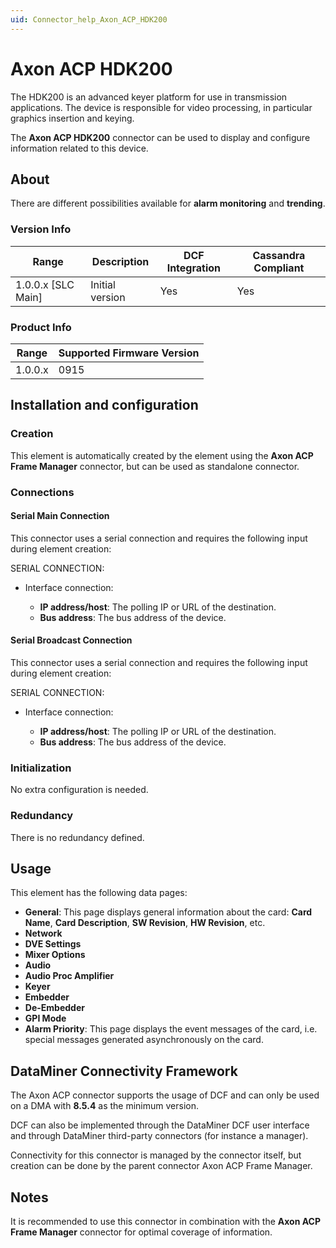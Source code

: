 ```yaml
---
uid: Connector_help_Axon_ACP_HDK200
---
```


# Axon ACP HDK200

The HDK200 is an advanced keyer platform for use in transmission applications. The device is responsible for video processing, in particular graphics insertion and keying.

The **Axon ACP HDK200** connector can be used to display and configure information related to this device.

## About

There are different possibilities available for **alarm monitoring** and **trending**.

### Version Info

| Range | Description | DCF Integration | Cassandra Compliant |
|----------------------|-----------------|---------------------|-------------------------|
| 1.0.0.x \[SLC Main\] | Initial version | Yes                 | Yes                     |

### Product Info

| Range | Supported Firmware Version |
|------------------|-----------------------------|
| 1.0.0.x          | 0915                        |

## Installation and configuration

### Creation

This element is automatically created by the element using the **Axon ACP Frame Manager** connector, but can be used as standalone connector.

### Connections

#### Serial Main Connection

This connector uses a serial connection and requires the following input during element creation:

SERIAL CONNECTION:

- Interface connection:

  - **IP address/host**: The polling IP or URL of the destination.
  - **Bus address**: The bus address of the device.

#### Serial Broadcast Connection

This connector uses a serial connection and requires the following input during element creation:

SERIAL CONNECTION:

- Interface connection:

  - **IP address/host**: The polling IP or URL of the destination.
  - **Bus address**: The bus address of the device.

### Initialization

No extra configuration is needed.

### Redundancy

There is no redundancy defined.

## Usage

This element has the following data pages:

- **General**: This page displays general information about the card: **Card Name**, **Card Description**, **SW Revision**, **HW Revision**, etc.
- **Network**
- **DVE Settings**
- **Mixer Options**
- **Audio**
- **Audio Proc Amplifier**
- **Keyer**
- **Embedder**
- **De-Embedder**
- **GPI Mode**
- **Alarm Priority**: This page displays the event messages of the card, i.e. special messages generated asynchronously on the card.

## DataMiner Connectivity Framework

The Axon ACP connector supports the usage of DCF and can only be used on a DMA with **8.5.4** as the minimum version.

DCF can also be implemented through the DataMiner DCF user interface and through DataMiner third-party connectors (for instance a manager).

Connectivity for this connector is managed by the connector itself, but creation can be done by the parent connector Axon ACP Frame Manager.

## Notes

It is recommended to use this connector in combination with the **Axon ACP Frame Manager** connector for optimal coverage of information.
